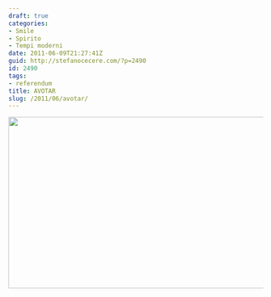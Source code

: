```yaml
---
draft: true
categories:
- Smile
- Spirito
- Tempi moderni
date: 2011-06-09T21:27:41Z
guid: http://stefanocecere.com/?p=2490
id: 2490
tags:
- referendum
title: AVOTAR
slug: /2011/06/avotar/
---
```


<img class="alignnone size-full wp-image-2491" title="avotar" src="http://stefanocecere.com/wp-content/uploads/sites/3/2011/06/avotar.jpg" alt="" width="610" height="340" srcset="http://stefanocecere.com/wp-content/uploads/sites/3/2011/06/avotar.jpg 610w, http://stefanocecere.com/wp-content/uploads/sites/3/2011/06/avotar-300x167.jpg 300w" sizes="(max-width: 610px) 100vw, 610px" />